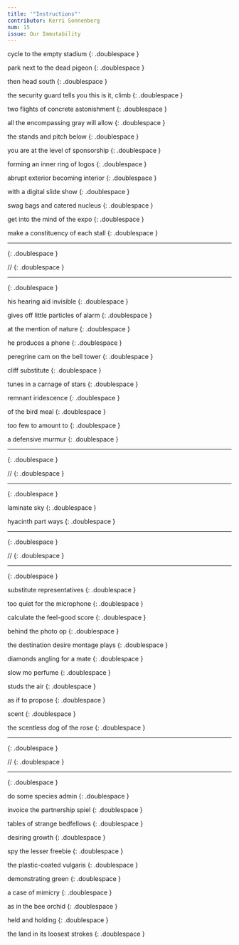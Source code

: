 ```yaml
---
title: '"Instructions"'
contributor: Kerri Sonnenberg
num: 15
issue: Our Immutability
---
```


cycle to the empty stadium
{: .doublespace }

park next to the dead pigeon
{: .doublespace }

then head south
{: .doublespace }

the security guard tells you this is it, climb
{: .doublespace }

two flights of concrete astonishment
{: .doublespace }

all the encompassing gray will allow
{: .doublespace }

the stands and pitch below
{: .doublespace }

you are at the level of sponsorship
{: .doublespace }

forming an inner ring of logos
{: .doublespace }

abrupt exterior becoming interior
{: .doublespace }

with a digital slide show
{: .doublespace }

swag bags and catered nucleus
{: .doublespace }

get into the mind of the expo
{: .doublespace }

make a constituency of each stall
{: .doublespace }

---
{: .doublespace }

//
{: .doublespace }

---
{: .doublespace }

his hearing aid invisible
{: .doublespace }

gives off little particles of alarm
{: .doublespace }

at the mention of nature
{: .doublespace }

he produces a phone
{: .doublespace }

peregrine cam on the bell tower
{: .doublespace }

cliff substitute
{: .doublespace }

tunes in a carnage of stars
{: .doublespace }

remnant iridescence
{: .doublespace }

of the bird meal
{: .doublespace }

too few to amount to
{: .doublespace }

a defensive murmur
{: .doublespace }

---
{: .doublespace }

//
{: .doublespace }

---
{: .doublespace }

laminate sky
{: .doublespace }

hyacinth part ways
{: .doublespace }

---
{: .doublespace }

//
{: .doublespace }

---
{: .doublespace }

substitute representatives
{: .doublespace }

too quiet for the microphone
{: .doublespace }

calculate the feel-good score
{: .doublespace }

behind the photo op
{: .doublespace }

the destination desire montage plays
{: .doublespace }

diamonds angling for a mate
{: .doublespace }

slow mo perfume
{: .doublespace }

studs the air
{: .doublespace }

as if to propose
{: .doublespace }

scent
{: .doublespace }

the scentless dog of the rose
{: .doublespace }

---
{: .doublespace }

//
{: .doublespace }

---
{: .doublespace }

do some species admin
{: .doublespace }

invoice the partnership spiel
{: .doublespace }

tables of strange bedfellows
{: .doublespace }

desiring growth
{: .doublespace }

spy the lesser freebie
{: .doublespace }

the plastic-coated vulgaris
{: .doublespace }

demonstrating green
{: .doublespace }

a case of mimicry
{: .doublespace }

as in the bee orchid
{: .doublespace }

held and holding
{: .doublespace }

the land in its loosest strokes
{: .doublespace }
